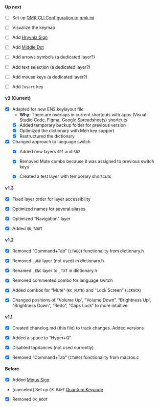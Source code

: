 #### Up next
- [ ] Set up [QMK CLI Configuration to qmk.ini](https://github.com/qmk/qmk_firmware/blob/master/docs/cli_configuration.md)
- [ ] Visualize the keymap
- [ ] Add [Hryvnia Sign](https://www.compart.com/en/unicode/U+20B4)
- [ ] Add [Middle Dot](https://www.compart.com/en/unicode/U+00B7)
- [ ] Add arrows symbols (a dedicated layer?)
- [ ] Add text selection (a dedicated layer?)
- [ ] Add mouse keys (a dedicated layer?)
- [ ] Add `Insert` key


#### v2 (Current)
- [x] Adapted for new EN2.keylayout file
    - **Why**: There are overlaps in current shortcuts with apps (Visual Studio Code, Figma, Google Spreadsheets) shortcuts
    - [x] Added temporary backup folder for previous version
    - [x] Optimized the dictionary with Meh key support
    - [x] Restructured the dictionary
- [x] Changed approach to language switch
    - [x] Added new layers `S01` and `S02`
    - [x] Removed Mute combo because it was assigned to previous switch keys
    - [x] Created a test layer with temporary shortcuts


#### v1.3
- [x] Fixed layer order for layer accessibility
- [x] Optimized names for several aliases
- [x] Optimized “Navigation” layer
- [x] Added `QK_BOOT`


#### v1.2
- [x] Removed “Command+Tab” (`CTAB0`) functionality from dictionary.h
- [x] Removed `_UKR` layer (not used) in dictionary.h
- [x] Renamed `_ENG` layer to `_TXT` in dictionary.h
- [x] Removed commented combo for language switch
- [x] Added combos for “Mute” (`KC_MUTE`) and “Lock Screen” (`LCKSCR`)
- [x] Changed positions of “Volume Up“, “Volume Down”, “Brightness Up“, “Brightness Down”, “Redo”, “Caps Lock” to more intuitive


#### v1.1
- [x] Created chanelog.md (this file) to track changes. Added versions
- [x] Added a space to “Hyper+Q”
- [x] Disabled tapdances (not used currently)
- [x] Removed “Command+Tab” (`CTAB0`) functionality from macros.c


#### Before
- [x] Added [Minus Sign](https://www.compart.com/en/unicode/U+2212)
- [canceled] Set up `QK_MAKE` [Quantum Keycode](https://github.com/qmk/qmk_firmware/blob/master/docs/quantum_keycodes.md)
- [x] Removed `QK_BOOT`